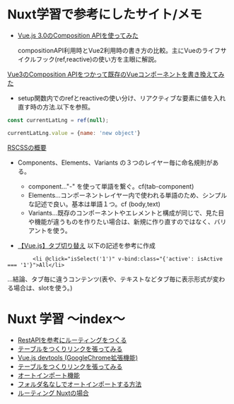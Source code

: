 # Nuxt学習で参考にしたサイト/メモ
- [Vue.js 3.0のComposition APIを使ってみた](https://re-engines.com/2020/06/15/vue-composition-api/)

  compositionAPI利用時とVue2利用時の書き方の比較。主にVueのライフサイクルフック(ref,reactive)の使い方を主眼に解説。

[Vue3のComposition APIをつかって既存のVueコンポーネントを書き換えてみた](https://note.com/mizutory/n/n59ecb2aeb0a3)

  - setup関数内でのrefとreactiveの使い分け、リアクティブな要素に値を入れ直す時の方法.以下を参照。

``` Vue.js
const currentLatLng = ref(null);   

currentLatLng.value = {name: 'new object'}
```

[RSCSSの概要](https://rfs.jp/sb/html-css/html-css-guide/rscss.html)
- Components、Elements、Variants の３つのレイヤー毎に命名規則がある。
  - component..."-" を使って単語を繋ぐ。cf(tab-component)
  - Elements...コンポーネントレイヤー内で使われる単語のため、シンプルな記述で良い。基本は単語１つ。cf (body,text)
  - Variants...既存のコンポーネントやエレメントと構成が同じで、見た目や機能が違うものを作りたい場合は、新規に作り直すのではなく、バリアントを使う。

- [【Vue.js】タブ切り替え](https://into-the-program.com/vue-tab/)
以下の記述を参考に作成

```
        <li @click="isSelect('1')" v-bind:class="{'active': isActive === '1'}">All</li>
```


...結論、タブ毎に違うコンテンツ(表や、テキストなどタブ毎に表示形式が変わる場合は、slotを使う。)




# Nuxt 学習 〜index〜
- [RestAPIを参考にルーティングをつくる](https://github.com/worldwideweb13/typeScript/commit/ec0110205af6197c57d7a0d3d7c2db760c22bb7c)
- [テーブルをつくりリンクを張ってみる]()
- [Vue.js devtools (GoogleChrome拡張機能)]()
- [テーブルをつくりリンクを張ってみる]()
- [オートインポート機能]()
- [フォルダ名なしでオートインポートする方法]()
- [ルーティング Nuxtの場合]()
